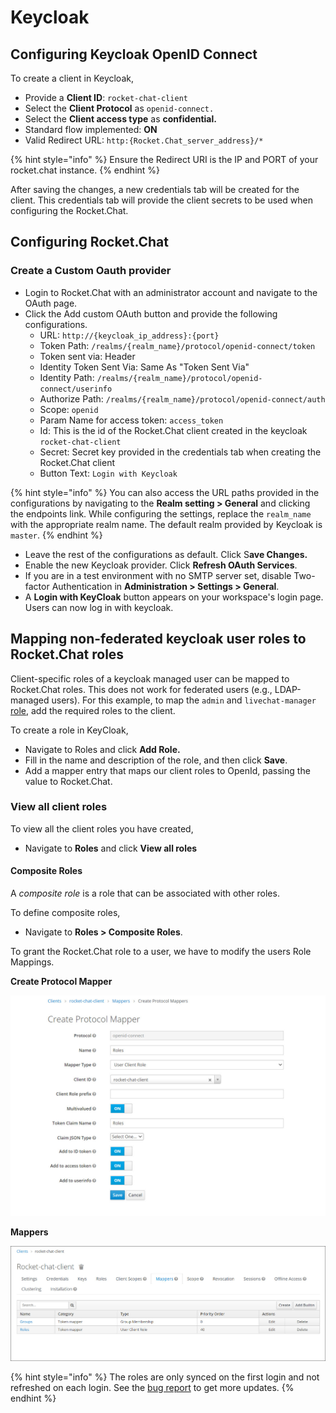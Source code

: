# Keycloak

## Configuring Keycloak OpenID Connect

To create a client in Keycloak,

* Provide a **Client ID**: `rocket-chat-client`
* Select the **Client Protocol** as `openid-connect.`
* Select the **Client access type** as **confidential.**
* Standard flow implemented: **ON**
* Valid Redirect URL: `http:{Rocket.Chat_server_address}/*`

{% hint style="info" %}
Ensure the Redirect URI is the IP and PORT of your rocket.chat instance.
{% endhint %}

After saving the changes, a new credentials tab will be created for the client. This credentials tab will provide the client secrets to be used when configuring the Rocket.Chat.

## Configuring Rocket.Chat

### Create a Custom Oauth provider

* Login to Rocket.Chat with an administrator account and navigate to the OAuth page.
* Click the Add custom OAuth button and provide the following configurations.
  * URL: `http://{keycloak_ip_address}:{port}`
  * Token Path: `/realms/{realm_name}/protocol/openid-connect/token`
  * Token sent via: Header
  * Identity Token Sent Via: Same As "Token Sent Via"
  * Identity Path: `/realms/{realm_name}/protocol/openid-connect/userinfo`
  * Authorize Path: `/realms/{realm_name}/protocol/openid-connect/auth`
  * Scope: `openid`
  * Param Name for access token: `access_token`
  * Id: This is the id of the Rocket.Chat client created in the keycloak `rocket-chat-client`
  * Secret: Secret key provided in the credentials tab when creating the Rocket.Chat client
  * Button Text: `Login with Keycloak`

{% hint style="info" %}
You can also access the URL paths provided in the configurations by navigating to the **Realm setting > General** and clicking the endpoints link. While configuring the settings, replace the `realm_name` with the appropriate realm name. The default realm provided by Keycloak is `master`.
{% endhint %}

* Leave the rest of the configurations as default. Click S**ave Changes.**
* Enable the new Keycloak provider. Click **Refresh OAuth Services**.
* If you are in a test environment with no SMTP server set, disable Two-factor Authentication in **Administration > Settings > General**.
* A **Login with KeyCloak** button appears on your workspace's login page. Users can now log in with keycloak.

## Mapping non-federated keycloak user roles to Rocket.Chat roles

Client-specific roles of a keycloak managed user can be mapped to Rocket.Chat roles. This does not work for federated users (e.g., LDAP-managed users). For this example, to map the `admin` and `livechat-manager` [role](../../../../use-rocket.chat/workspace-administration/permissions.md#roles), add the required roles to the client.

To create a role in KeyCloak,

* Navigate to Roles and click **Add Role.**
* Fill in the name and description of the role, and then click **Save**.
* Add a mapper entry that maps our client roles to OpenId, passing the value to Rocket.Chat.

### **View all client roles**

To view all the client roles you have created,

* Navigate to **Roles** and click **View all roles**

#### **Composite Roles**

A _composite role_ is a role that can be associated with other roles.

To define composite roles,

* Navigate to **Roles > Composite Roles**.

To grant the Rocket.Chat role to a user, we have to modify the users Role Mappings.

**Create Protocol Mapper**

![Create Protocol Mapper](../../../../.gitbook/assets/Createprotocalmapping.jpg)

**Mappers**

![Mappers](../../../../.gitbook/assets/mappersrc.jpg)

{% hint style="info" %}
The roles are only synced on the first login and not refreshed on each login. See the [bug report](https://github.com/RocketChat/Rocket.Chat/issues/15225) to get more updates.
{% endhint %}
